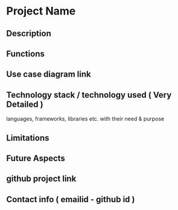 # Project Name

## Description

## Functions

## Use case diagram link

## Technology stack / technology used ( Very Detailed )

languages, frameworks, libraries etc. with their need & purpose

## Limitations

## Future Aspects

## github project link

## Contact info ( emailid - github id )

